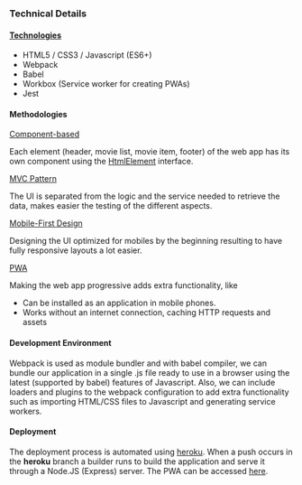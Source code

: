 ### Technical Details


#### <span style="text-decoration:underline;">Technologies</span>



*   HTML5 / CSS3 / Javascript (ES6+)
*   Webpack
*   Babel
*   Workbox (Service worker for creating PWAs)
*   Jest


#### Methodologies

<ins>Component-based<ins>
  
Each element (header, movie list, movie item, footer) of the web app has its own component using the [HtmlElement](https://developer.mozilla.org/en/docs/Web/API/HTMLElement) interface.

<ins>MVC Pattern<ins>

The UI is separated from the logic and the service needed to retrieve the data, makes easier the testing of the different aspects.

<ins>Mobile-First Design<ins>

Designing the UI optimized for mobiles by the beginning resulting to have fully responsive layouts a lot easier.

<ins>PWA<ins>

Making the web app progressive adds extra functionality, like

*   Can be installed as an application in mobile phones.
*   Works without an internet connection, caching HTTP requests and assets


#### Development Environment

Webpack is used as module bundler and with babel compiler, we can bundle our  application in a single .js file ready to use in a browser using the latest (supported by babel) features of Javascript. Also, we can include loaders and plugins to the webpack configuration to add extra functionality such as importing HTML/CSS files to Javascript and generating service workers.


#### Deployment

The deployment process is automated using [heroku](https://dashboard.heroku.com/). When a push occurs in the **heroku** branch a builder runs to build the application and serve it through a Node.JS (Express) server. The PWA can be accessed [here](https://vdrosatos-movierama.herokuapp.com/).
